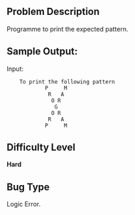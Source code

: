 ## Problem Description

Programme to print the expected pattern.
## Sample Output:

Input:
        
        To print the following pattern
        	    P     M
                 R   A
                  O R
                   G
                  O R
                 R   A
                P     M   



## Difficulty Level 

<b>Hard</b>


## Bug Type 

Logic Error.